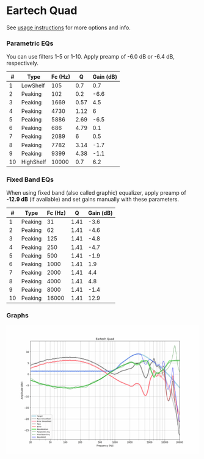 # Eartech Quad
See [usage instructions](https://github.com/jaakkopasanen/AutoEq#usage) for more options and info.

### Parametric EQs
You can use filters 1-5 or 1-10. Apply preamp of -6.0 dB or -6.4 dB, respectively.

|   # | Type      |   Fc (Hz) |    Q |   Gain (dB) |
|-----|-----------|-----------|------|-------------|
|   1 | LowShelf  |       105 | 0.7  |         0.7 |
|   2 | Peaking   |       102 | 0.2  |        -6.6 |
|   3 | Peaking   |      1669 | 0.57 |         4.5 |
|   4 | Peaking   |      4730 | 1.12 |         6   |
|   5 | Peaking   |      5886 | 2.69 |        -6.5 |
|   6 | Peaking   |       686 | 4.79 |         0.1 |
|   7 | Peaking   |      2089 | 6    |         0.5 |
|   8 | Peaking   |      7782 | 3.14 |        -1.7 |
|   9 | Peaking   |      9399 | 4.38 |        -1.1 |
|  10 | HighShelf |     10000 | 0.7  |         6.2 |

### Fixed Band EQs
When using fixed band (also called graphic) equalizer, apply preamp of **-12.9 dB** (if available) and set gains manually with these parameters.

|   # | Type    |   Fc (Hz) |    Q |   Gain (dB) |
|-----|---------|-----------|------|-------------|
|   1 | Peaking |        31 | 1.41 |        -3.6 |
|   2 | Peaking |        62 | 1.41 |        -4.6 |
|   3 | Peaking |       125 | 1.41 |        -4.8 |
|   4 | Peaking |       250 | 1.41 |        -4.7 |
|   5 | Peaking |       500 | 1.41 |        -1.9 |
|   6 | Peaking |      1000 | 1.41 |         1.9 |
|   7 | Peaking |      2000 | 1.41 |         4.4 |
|   8 | Peaking |      4000 | 1.41 |         4.8 |
|   9 | Peaking |      8000 | 1.41 |        -1.4 |
|  10 | Peaking |     16000 | 1.41 |        12.9 |

### Graphs
![](./Eartech%20Quad.png)
